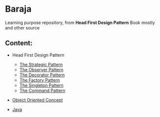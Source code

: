 # Baraja
Learning purpose repository, from **Head First Design Pattern** Book mostly and other source

## Content:
- Head First Design Pattern
	- [The Strategic Pattern](https://github.com/harrisfz/baraja-design-pattern/tree/master/src/io/sago/baraja/design/pattern/strategic)
	- [The Observer Pattern](https://github.com/harrisfz/baraja-design-pattern/tree/master/src/io/sago/baraja/design/pattern/observer)
	- [The Decorator Pattern](https://github.com/harrisfz/baraja-design-pattern/tree/master/src/io/sago/baraja/design/pattern/decorator)
	- [The Factory Pattern](https://github.com/harrisfz/baraja-design-pattern/tree/master/src/io/sago/baraja/design/pattern/factory/bookexample)
	- [The Singleton Pattern](https://github.com/harrisfz/baraja-design-pattern/tree/master/src/io/sago/baraja/design/pattern/singleton)
	- [The Command Pattern](https://github.com/harrisfz/baraja-design-pattern/tree/master/src/io/sago/baraja/design/pattern/command)
	

- [Object Oriented Concept](https://www.javatpoint.com/java-oops-concepts)
- [Java]()
